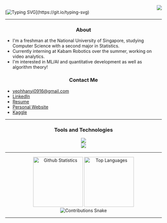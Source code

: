 <img align="right" src="https://visitor-badge.laobi.icu/badge?page_id=yhanyi.yhanyi" />

[![Typing SVG](https://readme-typing-svg.demolab.com?font=JetBrains+Mono&size=30&duration=2500&pause=1000&vCenter=true&random=false&width=435&lines=Hello!+%F0%9F%91%8B;I'm+Yeoh+Han+Yi.)](https://git.io/typing-svg)

<hr/>

<h3 align="center">About</h3>

- I'm a freshman at the National University of Singapore, studying Computer Science with a second major in Statistics.
- Currently interning at Kabam Robotics over the summer, working on video analytics.
- I'm interested in ML/AI and quantitative development as well as algorithm theory!

<h3 align="center">Contact Me</h3>

- yeohhanyi0916@gmail.com
- [LinkedIn](https://www.linkedin.com/in/yeoh-han-yi)
- [Resume](https://github.com/yhanyi/yhanyi/blob/main/Resume.pdf)
- [Personal Website](https://yeohhanyi.vercel.app)
- [Kaggle](https://www.kaggle.com/yeohhanyi)

<hr/>

<h3 align="center">Tools and Technologies</h3>

<div align="center">
    <a href="https://skillicons.dev">
        <img src="https://skillicons.dev/icons?i=python,cpp,pytorch,tensorflow,java,c,r"><br>
        <img src="https://skillicons.dev/icons?i=html,css,javascript,typescript,react,nextjs,tailwind,latex">
    </a>
</div>

<hr/>

<div align="center">
    <img height=160 src="https://yeohhanyi-github-readme-stats.vercel.app/api?username=yhanyi&show_icons=true&theme=tokyonight&border_radius=10" alt="Github Statistics" />
    <img height=160 src="https://yeohhanyi-github-readme-stats.vercel.app/api/top-langs/?username=yhanyi&hide=jupyter%20notebook&layout=compact&langs_count=10&theme=tokyonight&border_radius=10&size_weight=0.5&count_weight=0.5&" alt="Top Languages" />
</div>

<div align="center">
    <img alt="Contributions Snake" src="https://raw.githubusercontent.com/yhanyi/yhanyi/output/github-contribution-grid-snake.svg" />
</div>

<hr/>
